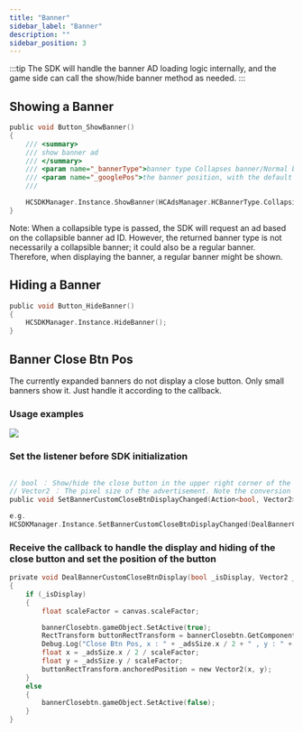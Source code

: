 ```yaml
---
title: "Banner"
sidebar_label: "Banner"
description: ""
sidebar_position: 3
---
```


:::tip
The SDK will handle the banner AD loading logic internally, and the game side can call the show/hide banner method as needed.
:::

## Showing a Banner
```c
public void Button_ShowBanner()
{
    /// <summary>
    /// show banner ad
    /// </summary>
    /// <param name="_bannerType">banner type Collapses banner/Normal banner</param>
    /// <param name="_googlePos">the banner position, with the default bottom centered</param>
    /// 

    HCSDKManager.Instance.ShowBanner(HCAdsManager.HCBannerType.Collapsible, GoogleMobileAds.Api.AdPosition.Bottom);
}
```

Note: When a collapsible type is passed, the SDK will request an ad based on the collapsible banner ad ID. However, the returned banner type is not necessarily a collapsible banner; it could also be a regular banner. Therefore, when displaying the banner, a regular banner might be shown.

## Hiding a Banner

```c
public void Button_HideBanner()
{
    HCSDKManager.Instance.HideBanner();
}
```

## Banner Close Btn Pos
The currently expanded banners do not display a close button. Only small banners show it.  Just handle it according to the callback.

### Usage examples

![](/img/HCSDK/image65.png)

### Set the listener before SDK initialization

```c

// bool ： Show/hide the close button in the upper right corner of the banner，It needs to be hidden by default.
// Vector2 ： The pixel size of the advertisement. Note the conversion with the UI size. 
public void SetBannerCustomCloseBtnDisplayChanged(Action<bool, Vector2> _bannerCustomCloseBtnChanged)

e.g.
HCSDKManager.Instance.SetBannerCustomCloseBtnDisplayChanged(DealBannerCustomCloseBtnDisplay);
```
### Receive the callback to handle the display and hiding of the close button and set the position of the button

```c
private void DealBannerCustomCloseBtnDisplay(bool _isDisplay, Vector2 _adsSize)
{
    if (_isDisplay)
    {
        float scaleFactor = canvas.scaleFactor;

        bannerClosebtn.gameObject.SetActive(true);
        RectTransform buttonRectTransform = bannerClosebtn.GetComponent<RectTransform>(); 
        Debug.Log("Close Btn Pos, x : " + _adsSize.x / 2 + " , y : " + _adsSize.y + " , scaleFactor:" + scaleFactor);
        float x = _adsSize.x / 2 / scaleFactor;
        float y = _adsSize.y / scaleFactor;
        buttonRectTransform.anchoredPosition = new Vector2(x, y);
    }
    else
    {
        bannerClosebtn.gameObject.SetActive(false);
    }
}
```





